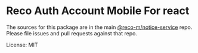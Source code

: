 Reco Auth Account Mobile For react
=======

The sources for this package are in the main [@reco-m/notice-service](http://192.168.1.247/summary/framework%2FRECO8.Mobile.git) repo. Please file issues and pull requests against that repo.

License: MIT
